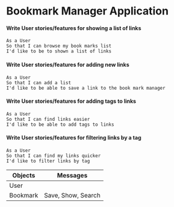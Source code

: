 # Bookmark Manager Application

#### Write User stories/features for showing a list of links
```
As a User
So that I can browse my book marks list
I'd like to be to shown a list of links
```
#### Write User stories/features for adding new links
```
As a User
So that I can add a list
I'd like to be able to save a link to the book mark manager
```
#### Write User stories/features for adding tags to links
```
As a User
So that I can find links easier
I'd like to be able to add tags to links
```
####  Write User stories/features for filtering links by a tag
```
As a User
So that I can find my links quicker
I'd like to filter links by tag
```

| Objects       | Messages         |
| ------------- |:-------------:|
| User   | |
| Bookmark     | Save, Show, Search     |
